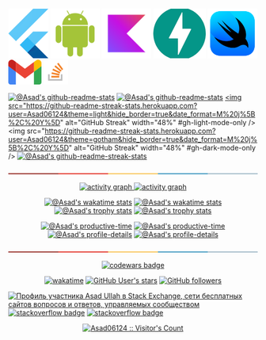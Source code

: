 <!--suppress HtmlDeprecatedAttribute -->


<a href="https://docs.flutter.dev/"><img src="./assets/flutter.png" alt="Flutter" height="100" title="Flutter reference"></a>
<a href="https://developer.android.com/reference"><img src="./assets/android-plain.svg" alt="android" height="100" title="Android reference"></a>
<a href="https://kotlinlang.org/docs/home.html"><img src="./assets/kotlin-original.svg" alt="kotlin" height="100" title="Kotlin documentation"></a>
<a href="https://fastapi.tiangolo.com/"><img src="./assets/fast.png" alt="Fast API" height="100" title="Fast API documentation"></a>
<a href="https://developer.apple.com/documentation/swiftui/"><img src="./assets/swift.png" alt="Swift UI" height="100" title="Swift documentation"></a>
<a href="mailto:asadbalqani@gmail.com"><img src="./assets/gmail.png" alt="Gmail" height="50" title="Send mail"></a>
<a href="https://stackoverflow.com/users/17998444/asad-ullah"><img src="./assets/stack_overflow.svg" alt="ru.stackoverflow" height="50" title="ru.stackoverflow profile"></a>
 

<p align="center">

<!-- OLD github-readme-stats
<a href="https://github.com/asad06124?tab=repositories"><img src="https://github-readme-stats.vercel.app/api?username=Asad06124&theme=gotham&show_icons=true&count_private=true&hide_border=true"  width="48%" alt="@Asad's github-readme-stats"/></a>
-->

<a href="https://github.com/Asad06124?tab=repositories#gh-dark-mode-only"><img src="https://github-readme-stats-one-bice.vercel.app/api?username=Asad06124&theme=gotham&show_icons=true&count_private=true&hide_border=true&role=OWNER,ORGANIZATION_MEMBER,COLLABORATOR"  width="48%" alt="@Asad's github-readme-stats"/></a>
<a href="https://github.com/Asad06124?tab=repositories#gh-light-mode-only"><img src="https://github-readme-stats-one-bice.vercel.app/api?username=Asad06124&theme=default&show_icons=true&count_private=true&hide_border=true&role=OWNER,ORGANIZATION_MEMBER,COLLABORATOR"  width="48%" alt="@Asad's github-readme-stats"/></a>
<a href="https://git.io/streak-stats">
  <img src="https://github-readme-streak-stats.herokuapp.com?user=Asad06124&theme=light&hide_border=true&date_format=M%20j%5B%2C%20Y%5D" alt="GitHub Streak" width="48%" #gh-light-mode-only />
  <img src="https://github-readme-streak-stats.herokuapp.com?user=Asad06124&theme=gotham&hide_border=true&date_format=M%20j%5B%2C%20Y%5D" alt="GitHub Streak" width="48%" #gh-dark-mode-only />
</a>
<a href="https://github.com/Asad06124?tab=stars#gh-light-mode-only"><img src="https://github-readme-streak-stats.herokuapp.com?user=Asad06124&theme=transparent&hide_border=true&date_format=M%20j%5B%2C%20Y%5D"  width="48%" alt="@Asad's github-readme-streak-stats"/></a>

</p>


<a href="https://play.kotlinlang.org"><img src="./assets/colored.png"  width="100%" alt="play.kotlinlang.org"/></a>


<!-- activity graph heroku-app start -->
<p align="center">
    <a href="https://wakatime.com/@asadbalqani#gh-dark-mode-only">
        <img src="https://github-readme-activity-graph.vercel.app/graph?username=Asad06124&theme=react-dark&hide_border=true&hide_title=false&area=true&custom_title=Total%20contribution%20graph%20in%20all%20repo" width="95%" alt="activity graph">
    </a>
    <a href="https://wakatime.com/@asadbalqani#gh-light-mode-only">
        <img src="https://github-readme-activity-graph.vercel.app/graph?username=Asad06124&theme=github-light&hide_border=true&hide_title=false&area=true&custom_title=Total%20contribution%20graph%20in%20all%20repo" width="95%" alt="activity graph">
    </a>
</p>
<!-- activity graph heroku-app end -->


<p align="center">
 <a href="https://github.com/asad06124#gh-dark-mode-only"><img src="https://github-readme-stats.vercel.app/api/top-langs/?username=felangel&layout=compact&langs_count=8&theme=github_dark&utcOffset=4&size_wei&no-frame=true&column=3&row=2"  width="40%" alt="@Asad's wakatime stats"/></a>
 <a href="https://github.com/asad06124#gh-light-mode-only"><img src="https://github-readme-stats.vercel.app/api/top-langs/?username=felangel&layout=compact&langs_count=8&theme=github&utcOffset=4&no-frame=true&column=3&row=2"  width="40%" alt="@Asad's wakatime stats"/></a>
<a href="https://github.com/Asad06124?tab=achievements#gh-dark-mode-only"><img src="https://github-profile-trophy.vercel.app/?username=Asad06124&theme=onestar&no-frame=true&column=3&row=2"  width="38%" alt="@Asad's trophy stats"/></a>
<a href="https://github.com/Asad06124?tab=achievements#gh-light-mode-only"><img src="https://github-profile-trophy.vercel.app/?username=Asad06124&theme=flat&no-frame=true&column=3&row=2"  width="38%" alt="@Asad's trophy stats"/></a>
</p>



<p align="center">
<a href="https://github.com/pulls?q=is%3Apr+author%3AAsad06124+archived%3Afalse+is%3Aclosed#gh-dark-mode-only"><img src="https://github-profile-summary-cards.vercel.app/api/cards/productive-time?username=Asad06124&theme=github_dark&utcOffset=4"  width="31%" alt="@Asad's productive-time"/></a>
<a href="https://github.com/pulls?q=is%3Apr+author%3AAsad06124+archived%3Afalse+is%3Aclosed#gh-light-mode-only"><img src="https://github-profile-summary-cards.vercel.app/api/cards/productive-time?username=Asad06124&theme=github&utcOffset=4"  width="31%" alt="@Asad's productive-time"/></a>
<a href="https://github.com/issues?q=is%3Aissue+author%3AAsad06124+archived%3Afalse+is%3Aclosed#gh-dark-mode-only"><img src="https://github-profile-summary-cards.vercel.app/api/cards/profile-details?username=Asad06124&theme=github_dark&hide_border=true"  width="64%" alt="@Asad's profile-details"/></a>
<a href="https://github.com/issues?q=is%3Aissue+author%3AAsad06124+archived%3Afalse+is%3Aclosed#gh-light-mode-only"><img src="https://github-profile-summary-cards.vercel.app/api/cards/profile-details?username=Asad06124&theme=github&hide_border=true"  width="64%" alt="@Asad's profile-details"/></a>
</p>


<a href="https://rextester.com/l/python3_online_compiler"><img src="./assets/colored.png"  width="100%" alt="python3_online_compiler"/></a>


<p align="center">
    <a href="https://www.codewars.com/users/Asad06124">
        <img alt="codewars badge" src="https://www.codewars.com//users/Asad06124/badges/large">
    </a>
</p>


<p align="center">
<a href="https://wakatime.com/@asadbalqani"><img src="https://wakatime.com/badge/user/d2efdea8-328e-42fd-b016-334b5f385b3f.svg?style=social" alt="wakatime"></a>
<a href="https://github.com/Asad06124?tab=following"><img src="https://img.shields.io/github/stars/Asad06124?affiliations=OWNER%2CCOLLABORATOR%2CORGANIZATION_MEMBER&label=Total%20user%20stars%20in%20all%20repo&logoColor=red&style=social" alt="GitHub User's stars"></a>
<a href="https://github.com/Asad06124?tab=followers"><img src="https://img.shields.io/github/followers/Asad06124?&logoColor=red&style=social" alt="GitHub followers"></a>
</p>


<p align="center">

[//]: # (<a href="https://stackexchange.com/users/1604668/asad-ullah?tab=accounts#gh-dark-mode-only"><img src="https://stackexchange.com/users/flair/1604668.png?theme=dark" width="208" height="58" alt="Профиль участника Asad Ullah в Stack Exchange, сети бесплатных сайтов вопросов и ответов, управляемых сообществом" title="Профиль участника Asad Ullah в Stack Exchange, сети бесплатных сайтов вопросов и ответов, управляемых сообществом"></a>)
<a href="https://stackexchange.com/users/1604668/asad-ullah?tab=accounts#gh-light-mode-only"><img src="https://stackexchange.com/users/flair/1604668.png?theme=light" width="208" height="58" alt="Профиль участника Asad Ullah в Stack Exchange, сети бесплатных сайтов вопросов и ответов, управляемых сообществом" title="Профиль участника Asad Ullah в Stack Exchange, сети бесплатных сайтов вопросов и ответов, управляемых сообществом"></a>
<a href="https://stackoverflow.com/users/17998444/Asad06124#gh-dark-mode-only"><img alt="stackoverflow badge" height="58" src="https://github-readme-stackoverflow.vercel.app/?userID=17998444&theme=dark&layout=compact"></a>
<a href="https://stackoverflow.com/users/17998444/Asad06124#gh-light-mode-only"><img alt="stackoverflow badge" height="58" src="https://github-readme-stackoverflow.vercel.app/?userID=17998444&theme=light&layout=compact"></a>
</p>


<p align="center">
<a href="https://gist.github.com/Asad06124"><img src="https://profile-counter.glitch.me/{Asad06124}/count.svg" alt="Asad06124 :: Visitor's Count" /></a>
</p>
